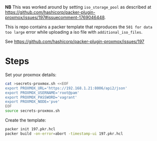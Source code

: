 **NB** This was worked around by setting `iso_storage_pool` as described at https://github.com/hashicorp/packer-plugin-proxmox/issues/197#issuecomment-1769046448.

This is repo contains a packer template that reproduces the `501 for data too large` error while uploading a iso file with `additional_iso_files`.

See https://github.com/hashicorp/packer-plugin-proxmox/issues/197

# Steps

Set your proxmox details:

```bash
cat >secrets-proxmox.sh <<EOF
export PROXMOX_URL='https://192.168.1.21:8006/api2/json'
export PROXMOX_USERNAME='root@pam'
export PROXMOX_PASSWORD='vagrant'
export PROXMOX_NODE='pve'
EOF
source secrets-proxmox.sh
```

Create the template:

```bash
packer init 197.pkr.hcl
packer build -on-error=abort -timestamp-ui 197.pkr.hcl
```
